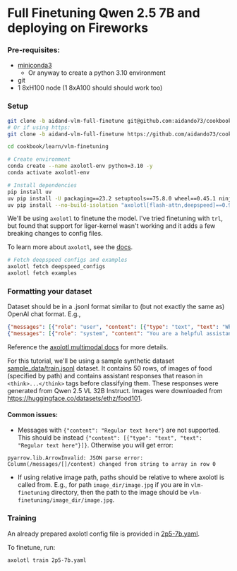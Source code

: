 # Full Finetuning Qwen 2.5 7B and deploying on Fireworks

### Pre-requisites:
- [miniconda3](https://www.anaconda.com/docs/getting-started/miniconda/install)
  - Or anyway to create a python 3.10 environment
- git
- 1 8xH100 node (1 8xA100 should should work too)

### Setup

```bash
git clone -b aidand-vlm-full-finetune git@github.com:aidando73/cookbook.git
# Or if using https:
git clone -b aidand-vlm-full-finetune https://github.com/aidando73/cookbook.git

cd cookbook/learn/vlm-finetuning

# Create environment
conda create --name axolotl-env python=3.10 -y
conda activate axolotl-env

# Install dependencies
pip install uv
uv pip install -U packaging==23.2 setuptools==75.8.0 wheel==0.45.1 ninja==1.11.1.4 requests==2.32.3 "huggingface-hub[cli]==0.31.0"
uv pip install --no-build-isolation "axolotl[flash-attn,deepspeed]==0.9.2"
```

We'll be using `axolotl` to finetune the model. I've tried finetuning with `trl`, but found that support for liger-kernel wasn't working and it adds a few breaking changes to config files.

To learn more about `axolotl`, see the [docs](https://docs.axolotl.ai/).

```bash
# Fetch deepspeed configs and examples
axolotl fetch deepspeed_configs 
axolotl fetch examples
```

### Formatting your dataset

Dataset should be in a .jsonl format similar to (but not exactly the same as) OpenAI chat format. E.g.,

```json
{"messages": [{"role": "user", "content": [{"type": "text", "text": "What's in these two images?"}, {"type": "image", "base64": "data:image/jpeg;base64,..."}, {"type": "image", "path": "path/to/image/relative/to/where/command/is/being/executed.jpg"}]}, {"role": "assistant", "content": [{"type": "text", "text": "There are two images of a cat and a dog."}]}]}
{"messages": [{"role": "system", "content": "You are a helpful assistant."}, {"role": "user", "content": [{"type": "text", "text": "What's in this image?"}, {"type": "image", "url": "https://example.com/cat.jpg"}]}, {"role": "assistant", "content": [{"type": "text", "text": "There is a cat in the image."}]}]}
```

Reference the [axolotl multimodal docs](https://docs.axolotl.ai/docs/multimodal.html#dataset-format) for more details.

For this tutorial, we'll be using a sample synthetic dataset [sample_data/train.jsonl](sample_data/train.jsonl) dataset. It contains 50 rows, of images of food (specified by path) and contains assistant responses that reason in `<think>...</think>` tags before classifying them. These responses were generated from Qwen 2.5 VL 32B Instruct. Images were downloaded from https://huggingface.co/datasets/ethz/food101.

#### Common issues:

- Messages with `{"content": "Regular text here"}` are not supported. This should be instead `{"content": [{"type": "text", "text": "Regular text here"}]}`. Otherwise you will get error:
```
pyarrow.lib.ArrowInvalid: JSON parse error: Column(/messages/[]/content) changed from string to array in row 0
```
- If using relative image path, paths should be relative to where axolotl is called from. E.g., for path `image_dir/image.jpg` if you are in `vlm-finetuning` directory, then the path to the image should be `vlm-finetuning/image_dir/image.jpg`.

### Training

An already prepared axolotl config file is provided in [2p5-7b.yaml](2p5-7b.yaml).

To finetune, run:

```bash
axolotl train 2p5-7b.yaml
```